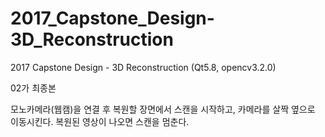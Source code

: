# 2017_Capstone_Design-3D_Reconstruction
2017 Capstone Design - 3D Reconstruction (Qt5.8, opencv3.2.0)

02가 최종본


모노카메라(웹캠)을 연결 후 복원할 장면에서 스캔을 시작하고,
카메라를 살짝 옆으로 이동시킨다.
복원된 영상이 나오면 스캔을 멈춘다.
